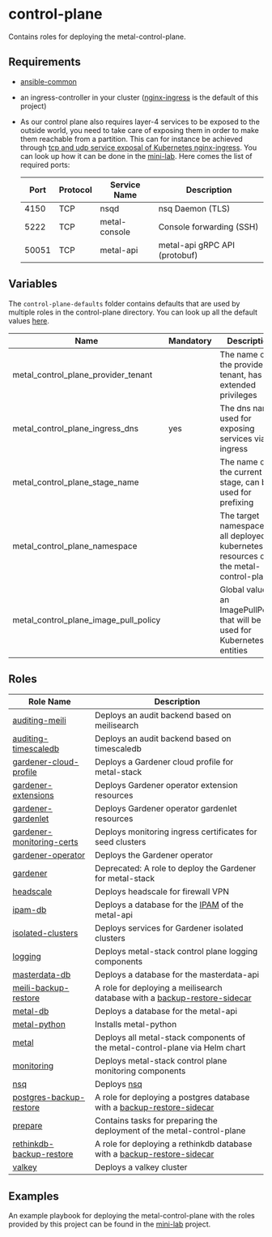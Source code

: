 # control-plane

Contains roles for deploying the metal-control-plane.

## Requirements

- [ansible-common](https://github.com/metal-stack/ansible-common)
- an ingress-controller in your cluster ([nginx-ingress](https://github.com/kubernetes/ingress-nginx) is the default of this project)
- As our control plane also requires layer-4 services to be exposed to the outside world, you need to take care of exposing them in order to make them reachable from a partition. This can for instance be achieved through [tcp and udp service exposal of Kubernetes nginx-ingress](https://kubernetes.github.io/ingress-nginx/user-guide/exposing-tcp-udp-services/). You can look up how it can be done in the [mini-lab](https://github.com/metal-stack/mini-lab). Here comes the list of required ports:

    | Port  | Protocol | Service Name  | Description                   |
    | ----- | -------- | ------------- | ----------------------------- |
    | 4150  | TCP      | nsqd          | nsq Daemon (TLS)              |
    | 5222  | TCP      | metal-console | Console forwarding (SSH)      |
    | 50051 | TCP      | metal-api     | metal-api gRPC API (protobuf) |

## Variables

The `control-plane-defaults` folder contains defaults that are used by multiple roles in the control-plane directory. You can look up all the default values [here](control-plane-defaults/main.yaml).

| Name                                  | Mandatory | Description                                                                                         |
| ------------------------------------- | --------- | --------------------------------------------------------------------------------------------------- |
| metal_control_plane_provider_tenant   |           | The name of the provider tenant, has extended privileges                                            |
| metal_control_plane_ingress_dns       | yes       | The dns name used for exposing services via ingress                                                 |
| metal_control_plane_stage_name        |           | The name of the current stage, can be used for prefixing                                            |
| metal_control_plane_namespace         |           | The target namespace of all deployed kubernetes resources of the metal-control-plane                |
| metal_control_plane_image_pull_policy |           | Global value for an ImagePullPolicy that will be used for Kubernetes entities                       |

## Roles

| Role Name                                                    | Description                                                                                                                        |
| ------------------------------------------------------------ | ---------------------------------------------------------------------------------------------------------------------------------- |
| [auditing-meili](roles/auditing-meili)                       | Deploys an audit backend based on meilisearch                                                                                      |
| [auditing-timescaledb](roles/auditing-timescaledb)           | Deploys an audit backend based on timescaledb                                                                                      |
| [gardener-cloud-profile](roles/gardener-cloud-profile)       | Deploys a Gardener cloud profile for metal-stack                                                                                   |
| [gardener-extensions](roles/gardener-extensions)             | Deploys Gardener operator extension resources                                                                                      |
| [gardener-gardenlet](roles/gardener-gardenlet)               | Deploys Gardener operator gardenlet resources                                                                                      |
| [gardener-monitoring-certs](roles/gardener-monitoring-certs) | Deploys monitoring ingress certificates for seed clusters                                                                          |
| [gardener-operator](roles/gardener-operator)                 | Deploys the Gardener operator                                                                                                      |
| [gardener](roles/gardener)                                   | Deprecated: A role to deploy the Gardener for metal-stack                                                                          |
| [headscale](roles/headscale)                                 | Deploys headscale for firewall VPN                                                                                                 |
| [ipam-db](roles/ipam-db)                                     | Deploys a database for the [IPAM](https://github.com/metal-stack/go-ipam) of the metal-api                                         |
| [isolated-clusters](roles/isolated-clusters)                 | Deploys services for Gardener isolated clusters                                                                                    |
| [logging](roles/logging)                                     | Deploys metal-stack control plane logging components                                                                               |
| [masterdata-db](roles/masterdata-db)                         | Deploys a database for the masterdata-api                                                                                          |
| [meili-backup-restore](roles/meili-backup-restore)           | A role for deploying a meilisearch database with a [backup-restore-sidecar](https://github.com/metal-stack/backup-restore-sidecar) |
| [metal-db](roles/metal-db)                                   | Deploys a database for the metal-api                                                                                               |
| [metal-python](roles/metal-python)                           | Installs metal-python                                                                                                              |
| [metal](roles/metal)                                         | Deploys all metal-stack components of the metal-control-plane via Helm chart                                                       |
| [monitoring](roles/monitoring)                               | Deploys metal-stack control plane monitoring components                                                                            |
| [nsq](roles/nsq)                                             | Deploys [nsq](https://nsq.io/)                                                                                                     |
| [postgres-backup-restore](roles/postgres-backup-restore)     | A role for deploying a postgres database with a [backup-restore-sidecar](https://github.com/metal-stack/backup-restore-sidecar)    |
| [prepare](roles/prepare)                                     | Contains tasks for preparing the deployment of the metal-control-plane                                                             |
| [rethinkdb-backup-restore](roles/rethinkdb-backup-restore)   | A role for deploying a rethinkdb database with a [backup-restore-sidecar](https://github.com/metal-stack/backup-restore-sidecar)   |
| [valkey](roles/valkey)                                       | Deploys a valkey cluster                                                                                                           |

## Examples

An example playbook for deploying the metal-control-plane with the roles provided by this project can be found in the [mini-lab](https://github.com/metal-stack/mini-lab) project.
